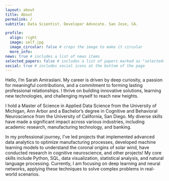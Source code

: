 ```yaml
---
layout: about
title: About
permalink: /
subtitle: Data Scientist. Developer Advocate. San Jose, CA.

profile:
  align: right
  image: self.jpg
  image_circular: false # crops the image to make it circular
  more_info:
news: true # includes a list of news items
selected_papers: false # includes a list of papers marked as "selected={true}"
social: true # includes social icons at the bottom of the page
---
```


Hello, I’m Sarah Amiraslani. My career is driven by deep curiosity, a passion for meaningful contributions, and a commitment to forming lasting professional relationships. I thrive on building innovative solutions, learning new technologies, and challenging myself to reach new heights.

I hold a Master of Science in Applied Data Science from the University of Michigan, Ann Arbor and a Bachelor’s degree in Cognitive and Behavioral Neuroscience from the University of California, San Diego. My diverse skills have made a significant impact across various industries, including academic research, manufacturing technology, and banking.

In my professional journey, I've led projects that implemented advanced data analytics to optimize manufacturing processes, developed machine learning models to understand the coronal origins of solar wind, have conducted research in cognitive neuroscience, and other projects! My core skills include Python, SQL, data visualization, statistical analysis, and natural language processing. Currently, I am focusing on deep learning and neural networks, applying these techniques to solve complex problems in real-world scenarios.
